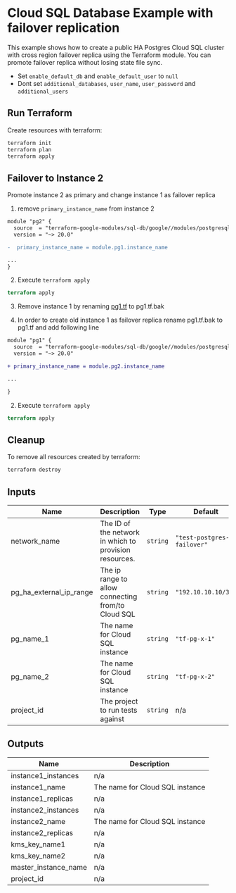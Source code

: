 # Cloud SQL Database Example with failover replication

This example shows how to create a public HA Postgres Cloud SQL cluster with cross region failover replica using the Terraform module. You can promote failover replica without losing state file sync.

- Set `enable_default_db` and `enable_default_user` to `null`
- Dont set `additional_databases`, `user_name`, `user_password` and `additional_users`


## Run Terraform

Create resources with terraform:

```bash
terraform init
terraform plan
terraform apply
```

## Failover to Instance 2

Promote instance 2 as primary and change instance 1 as failover replica

1) remove  `primary_instance_name` from instance 2

```diff
module "pg2" {
  source  = "terraform-google-modules/sql-db/google//modules/postgresql"
  version = "~> 20.0"

-  primary_instance_name = module.pg1.instance_name

...
}
```

2) Execute `terraform apply`

```terraform
terraform apply
```

3) Remove instance 1 by renaming [pg1.tf](./pg1.tf) to pg1.tf.bak

4) In order to create old instance 1 as failover replica rename pg1.tf.bak to pg1.tf and add following line

```diff
module "pg1" {
  source  = "terraform-google-modules/sql-db/google//modules/postgresql"
  version = "~> 20.0"

+ primary_instance_name = module.pg2.instance_name

...

}
```

2) Execute `terraform apply`

```terraform
terraform apply
```


## Cleanup

To remove all resources created by terraform:

```bash
terraform destroy
```

<!-- BEGINNING OF PRE-COMMIT-TERRAFORM DOCS HOOK -->
## Inputs

| Name | Description | Type | Default | Required |
|------|-------------|------|---------|:--------:|
| network\_name | The ID of the network in which to provision resources. | `string` | `"test-postgres-failover"` | no |
| pg\_ha\_external\_ip\_range | The ip range to allow connecting from/to Cloud SQL | `string` | `"192.10.10.10/32"` | no |
| pg\_name\_1 | The name for Cloud SQL instance | `string` | `"tf-pg-x-1"` | no |
| pg\_name\_2 | The name for Cloud SQL instance | `string` | `"tf-pg-x-2"` | no |
| project\_id | The project to run tests against | `string` | n/a | yes |

## Outputs

| Name | Description |
|------|-------------|
| instance1\_instances | n/a |
| instance1\_name | The name for Cloud SQL instance |
| instance1\_replicas | n/a |
| instance2\_instances | n/a |
| instance2\_name | The name for Cloud SQL instance |
| instance2\_replicas | n/a |
| kms\_key\_name1 | n/a |
| kms\_key\_name2 | n/a |
| master\_instance\_name | n/a |
| project\_id | n/a |

<!-- END OF PRE-COMMIT-TERRAFORM DOCS HOOK -->

